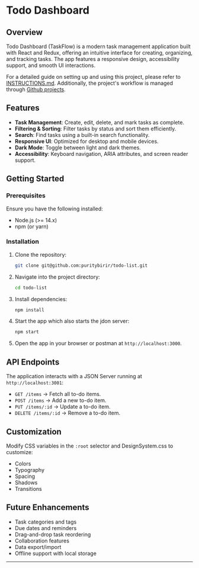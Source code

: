 # Todo Dashboard

## Overview

Todo Dashboard (TaskFlow) is a modern task management application built with React and Redux, offering an intuitive interface for creating, organizing, and tracking tasks. The app features a responsive design, accessibility support, and smooth UI interactions.

For a detailed guide on setting up and using this project, please refer to [INSTRUCTIONS.md](./INSTRUCTIONS.md). Additionally, the project's workflow is managed through [Github projects](https://github.com/users/puritybirir/projects/4).

## Features

- **Task Management**: Create, edit, delete, and mark tasks as complete.
- **Filtering & Sorting**: Filter tasks by status and sort them efficiently.
- **Search**: Find tasks using a built-in search functionality.
- **Responsive UI**: Optimized for desktop and mobile devices.
- **Dark Mode**: Toggle between light and dark themes.
- **Accessibility**: Keyboard navigation, ARIA attributes, and screen reader support.

## Getting Started

### Prerequisites

Ensure you have the following installed:

- Node.js (>= 14.x)
- npm (or yarn)

### Installation

1. Clone the repository:

   ```sh
   git clone git@github.com:puritybirir/todo-list.git
   ```

2. Navigate into the project directory:

   ```sh
   cd todo-list
   ```

3. Install dependencies:

   ```sh
   npm install
   ```

4. Start the app which also starts the jdon server:

   ```sh
   npm start
   ```

5. Open the app in your browser or postman at `http://localhost:3000`.

## API Endpoints

The application interacts with a JSON Server running at `http://localhost:3001`:

- `GET /items` → Fetch all to-do items.
- `POST /items` → Add a new to-do item.
- `PUT /items/:id` → Update a to-do item.
- `DELETE /items/:id` → Remove a to-do item.

## Customization

Modify CSS variables in the `:root` selector and DesignSystem.css to customize:

- Colors
- Typography
- Spacing
- Shadows
- Transitions

## Future Enhancements

- Task categories and tags
- Due dates and reminders
- Drag-and-drop task reordering
- Collaboration features
- Data export/import
- Offline support with local storage

---
